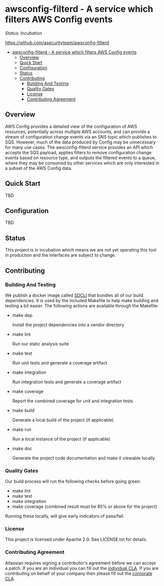<a id="markdown-awsconfig-filterd---a-service-which-filters-aws-config-events" name="awsconfig-filterd---a-service-which-filters-aws-config-events"></a>
# awsconfig-filterd - A service which filters AWS Config events

*Status: Incubation*

<https://github.com/asecurityteam/awsconfig-filterd>

<!-- TOC -->

- [awsconfig-filterd - A service which filters AWS Config events](#awsconfig-filterd---a-service-which-filters-aws-config-events)
    - [Overview](#overview)
    - [Quick Start](#quick-start)
    - [Configuration](#configuration)
    - [Status](#status)
    - [Contributing](#contributing)
        - [Building And Testing](#building-and-testing)
        - [Quality Gates](#quality-gates)
        - [License](#license)
        - [Contributing Agreement](#contributing-agreement)

<!-- /TOC -->

<a id="markdown-overview" name="overview"></a>
## Overview

AWS Config provides a detailed view of the configuration of AWS resources, potentially across multiple AWS accounts, and can provide a stream of configuration change events via an SNS topic which publishes to SQS. However, much of the data produced by Config may be unnecessary for many use cases. The awsconfig-filterd service provides an API which accepts the SQS payload, applies filters to remove configuration change events based on resource type, and outputs the filtered events to a queue, where they may be consumed by other services which are only interested in a subset of the AWS Config data.

<a id="markdown-quick-start" name="quick-start"></a>
## Quick Start

TBD

<a id="markdown-configuration" name="configuration"></a>
## Configuration

TBD

<a id="markdown-status" name="status"></a>
## Status

This project is in incubation which means we are not yet operating this tool in production
and the interfaces are subject to change.

<a id="markdown-contributing" name="contributing"></a>
## Contributing

<a id="markdown-building-and-testing" name="building-and-testing"></a>
### Building And Testing

We publish a docker image called [SDCLI](https://github.com/asecurityteam/sdcli) that
bundles all of our build dependencies. It is used by the included Makefile to help make
building and testing a bit easier. The following actions are available through the Makefile:

-   make dep

    Install the project dependencies into a vendor directory

-   make lint

    Run our static analysis suite

-   make test

    Run unit tests and generate a coverage artifact

-   make integration

    Run integration tests and generate a coverage artifact

-   make coverage

    Report the combined coverage for unit and integration tests

-   make build

    Generate a local build of the project (if applicable)

-   make run

    Run a local instance of the project (if applicable)

-   make doc

    Generate the project code documentation and make it viewable
    locally.

<a id="markdown-quality-gates" name="quality-gates"></a>
### Quality Gates

Our build process will run the following checks before going green:

-   make lint
-   make test
-   make integration
-   make coverage (combined result must be 85% or above for the project)

Running these locally, will give early indicators of pass/fail.

<a id="markdown-license" name="license"></a>
### License

This project is licensed under Apache 2.0. See LICENSE.txt for details.

<a id="markdown-contributing-agreement" name="contributing-agreement"></a>
### Contributing Agreement

Atlassian requires signing a contributor's agreement before we can accept a
patch. If you are an individual you can fill out the
[individual CLA](https://na2.docusign.net/Member/PowerFormSigning.aspx?PowerFormId=3f94fbdc-2fbe-46ac-b14c-5d152700ae5d).
If you are contributing on behalf of your company then please fill out the
[corporate CLA](https://na2.docusign.net/Member/PowerFormSigning.aspx?PowerFormId=e1c17c66-ca4d-4aab-a953-2c231af4a20b).

